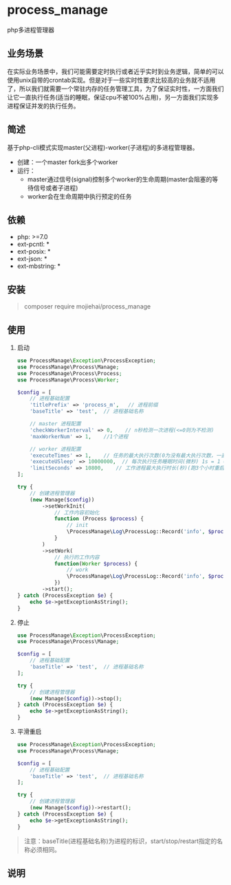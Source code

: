 # process_manage
php多进程管理器

## 业务场景
在实际业务场景中，我们可能需要定时执行或者近乎实时到业务逻辑，简单的可以使用unix自带的crontab实现。但是对于一些实时性要求比较高的业务就不适用了，所以我们就需要一个常驻内存的任务管理工具，为了保证实时性，一方面我们让它一直执行任务(适当的睡眠，保证cpu不被100%占用)，另一方面我们实现多进程保证并发的执行任务。

## 简述
基于php-cli模式实现master(父进程)-worker(子进程)的多进程管理器。
- 创建：一个master fork出多个worker
- 运行：
    - master通过信号(signal)控制多个worker的生命周期(master会阻塞的等待信号或者子进程)
    - worker会在生命周期中执行预定的任务
      
## 依赖
- php: >=7.0
- ext-pcntl: *
- ext-posix: *
- ext-json: *
- ext-mbstring: *
      
## 安装
> composer require mojiehai/process_manage

## 使用
1. 启动
    ```php
    use ProcessManage\Exception\ProcessException;
    use ProcessManage\Process\Manage;
    use ProcessManage\Process\Process;
    use ProcessManage\Process\Worker;

    $config = [
        // 进程基础配置
        'titlePrefix' => 'process_m',   // 进程前缀
        'baseTitle' => 'test',  // 进程基础名称

        // master 进程配置
        'checkWorkerInterval' => 0,    // n秒检测一次进程(<=0则为不检测)
        'maxWorkerNum' => 1,    //1个进程

        // worker 进程配置
        'executeTimes' => 1,    // 任务的最大执行次数(0为没有最大执行次数，一直执行)
        'executeUSleep' => 10000000,  // 每次执行任务睡眠时间(微秒) 1s = 1 000 000 us (1s)
        'limitSeconds' => 10800,    // 工作进程最大执行时长(秒)(跑3个小时重启)
    ];

    try {
        // 创建进程管理器
        (new Manage($config))
            ->setWorkInit(
                // 工作内容初始化
                function (Process $process) {
                    // init
                    \ProcessManage\Log\ProcessLog::Record('info', $process, 'work init ... ');
                }
            )
            ->setWork(
                // 执行的工作内容
                function(Worker $process) {
                    // work
                    \ProcessManage\Log\ProcessLog::Record('info', $process, 'work run ... ');
                })
            ->start();
    } catch (ProcessException $e) {
        echo $e->getExceptionAsString();
    }
    ```
2. 停止
    ```php
    use ProcessManage\Exception\ProcessException;
    use ProcessManage\Process\Manage;
    
    $config = [
        // 进程基础配置
        'baseTitle' => 'test',  // 进程基础名称
    ];
    
    try {
        // 创建进程管理器
        (new Manage($config))->stop();
    } catch (ProcessException $e) {
        echo $e->getExceptionAsString();
    }
    ```
3. 平滑重启
    ```php
    use ProcessManage\Exception\ProcessException;
    use ProcessManage\Process\Manage;
    
    $config = [
        // 进程基础配置
        'baseTitle' => 'test',  // 进程基础名称
    ];
    
    try {
        // 创建进程管理器
        (new Manage($config))->restart();
    } catch (ProcessException $e) {
        echo $e->getExceptionAsString();
    }
    ```
    
> 注意：baseTitle(进程基础名称)为进程的标识，start/stop/restart指定的名称必须相同。

## 说明
